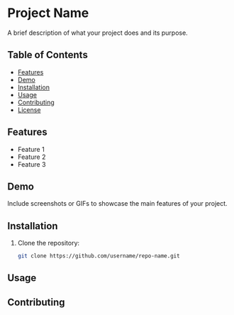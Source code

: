 # Project Name

A brief description of what your project does and its purpose.

## Table of Contents

- [Features](#features)
- [Demo](#demo)
- [Installation](#installation)
- [Usage](#usage)
- [Contributing](#contributing)
- [License](#license)

## Features

- Feature 1
- Feature 2
- Feature 3

## Demo

Include screenshots or GIFs to showcase the main features of your project.

## Installation

1. Clone the repository:
   ```bash
   git clone https://github.com/username/repo-name.git


## Usage

## Contributing
   

